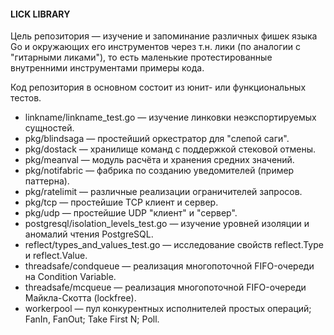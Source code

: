 #### LICK LIBRARY
Цель репозитория — изучение и запоминание различных фишек языка Go и окружающих его инструментов через т.н. лики (по аналогии с "гитарными ликами"), то есть маленькие протестированные внутренними инструментами примеры кода.   
 
Код репозитория в основном состоит из юнит- или функциональных тестов.

- linkname/linkname_test.go — изучение линковки неэкспортируемых сущностей.
- pkg/blindsaga — простейший оркестратор для "слепой саги".
- pkg/dostack — хранилище команд с поддержкой стековой отмены.
- pkg/meanval — модуль расчёта и хранения средних значений.
- pkg/notifabric — фабрика по созданию уведомителей (пример паттерна).
- pkg/ratelimit — различные реализации ограничителей запросов.
- pkg/tcp — простейшие TCP клиент и сервер.
- pkg/udp — простейшие UDP "клиент" и "сервер".
- postgresql/isolation_levels_test.go — изучение уровней изоляции  и аномалий чтения PostgreSQL.
- reflect/types_and_values_test.go — исследование свойств reflect.Type и reflect.Value.
- threadsafe/condqueue — реализация многопоточной FIFO-очереди на Condition Variable.
- threadsafe/mcqueue — реализация многопоточной FIFO-очереди Майкла-Скотта (lockfree).
- workerpool — пул конкурентных исполнителей простых операций; FanIn, FanOut; Take First N; Poll.